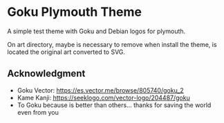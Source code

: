# Goku Plymouth Theme

A simple test theme with Goku and Debian logos for plymouth.

On art directory, maybe is necessary to remove when install the theme, is located the original art converted to SVG.

## Acknowledgment

* Goku Vector: https://es.vector.me/browse/805740/goku_2
* Kame Kanji: https://seeklogo.com/vector-logo/204487/goku
* To Goku because is better than others... thanks for saving the world even from you
